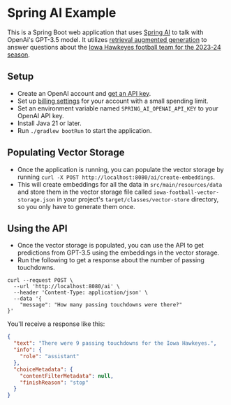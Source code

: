 # Spring AI Example

This is a Spring Boot web application that uses [Spring AI](https://docs.spring.io/spring-ai/reference/) to talk with OpenAi's GPT-3.5 model. It utilizes [retrieval augmented generation](https://ai.meta.com/blog/retrieval-augmented-generation-streamlining-the-creation-of-intelligent-natural-language-processing-models/) to answer questions about the [Iowa Hawkeyes football team for the 2023-24 season](https://hawkeyesports.com/sports/football/cumestats/season/2023-24/).

## Setup

* Create an OpenAI account and [get an API key](https://platform.openai.com/api-keys).
* Set up [billing settings](https://platform.openai.com/account/billing/overview) for your account with a small spending limit. 
* Set an environment variable named `SPRING_AI_OPENAI_API_KEY` to your OpenAI API key.
* Install Java 21 or later.
* Run `./gradlew bootRun` to start the application.

## Populating Vector Storage
* Once the application is running, you can populate the vector storage by running `curl -X POST http://localhost:8080/ai/create-embeddings`.
* This will create embeddings for all the data in `src/main/resources/data` and store them in the vector storage file called `iowa-football-vector-storage.json` in your project's `target/classes/vector-store` directory, so you only have to generate them once.

## Using the API
* Once the vector storage is populated, you can use the API to get predictions from GPT-3.5 using the embeddings in the vector storage.
* Run the following to get a response about the number of passing touchdowns.

```shell
curl --request POST \
  --url 'http://localhost:8080/ai' \
  --header 'Content-Type: application/json' \
  --data '{
	"message": "How many passing touchdowns were there?"
}'
```

You'll receive a response like this:
```json
{
  "text": "There were 9 passing touchdowns for the Iowa Hawkeyes.",
  "info": {
    "role": "assistant"
  },
  "choiceMetadata": {
    "contentFilterMetadata": null,
    "finishReason": "stop"
  }
}
```